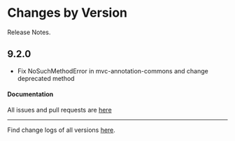 Changes by Version
==================
Release Notes.

9.2.0
------------------

* Fix NoSuchMethodError in mvc-annotation-commons and change deprecated method 


#### Documentation


All issues and pull requests are [here](https://github.com/apache/skywalking/milestone/204?closed=1)

------------------
Find change logs of all versions [here](changes).
